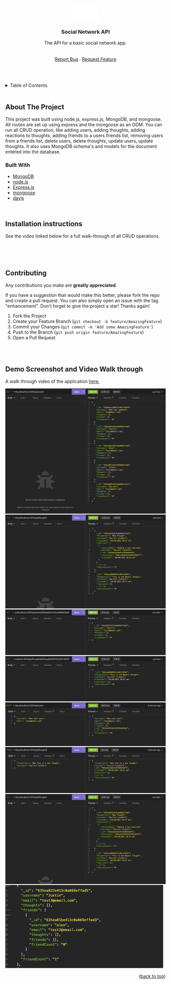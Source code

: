 <!-- https://github.com/othneildrew/Best-README-Template -->

<div id="top"></div>

<!-- PROJECT LOGO -->
<br />
<div align="center">
  <a href="https://github.com/GarrettLockhart/social-network-api">
    <img src="./assets/images/logorec.png" alt="Logo" width="80">
  </a>

<h3 align="center">Social Network API</h3>

  <p align="center">
    The API for a basic social network app.
    <br />
    <br />
    <br />
    <a href="https://github.com/GarrettLockhart/social-network-api/issues">Report Bug</a>
    ·
    <a href="https://github.com/GarrettLockhart/social-network-api/issues">Request Feature</a>
  </p>
</div>
<br />
<br />
<br />

<!-- TABLE OF CONTENTS -->
<details>
  <summary>Table of Contents</summary>
  <ol>
    <li>
      <a href="#about-the-project">About The Project</a>
        <li><a href="#built-with">Built With</a></li>
    </li>
    <li><a href="#live-site">Live Site</a></li>
  </ol>
</details>
<br />

<!-- ABOUT THE PROJECT -->

## About The Project

This project was built using node.js, express.js, MongoDB, and mongoose. All routes are set up using express and the mongoose as an ODM. You can run all CRUD operation, like adding users, adding thoughts, adding reactions to thoughts, adding friends to a users friends list, removing users from a friends list, delete users, delete thoughts, update users, update thoughts. It also uses MongoDB schema's and models for the document entered into the database.

### Built With

- [MongoDB](https://www.mongodb.com/)
- [node.js](https://nodejs.org/en/)
- [Express.js](https://expressjs.com/)
- [mongoose](https://www.npmjs.com/package/mongoose)
- [dayjs](https://www.npmjs.com/package/dayjs)

<br />

## Installation instructions

See the video linked below for a full walk-through of all CRUD operations.

<br />
<br />
<br />

<!-- CONTRIBUTING -->

## Contributing

Any contributions you make are **greatly appreciated**.

If you have a suggestion that would make this better, please fork the repo and create a pull request. You can also simply open an issue with the tag "enhancement".
Don't forget to give the project a star! Thanks again!

1. Fork the Project
2. Create your Feature Branch (`git checkout -b feature/AmazingFeature`)
3. Commit your Changes (`git commit -m 'Add some AmazingFeature'`)
4. Push to the Branch (`git push origin feature/AmazingFeature`)
5. Open a Pull Request

<!-- CONTACT -->

<br />
<br />

## Demo Screenshot and Video Walk through

A walk through video of the application <a href="https://drive.google.com/file/d/1sJREmcXqpYTe3PwQ2mL3FlvxByafYxtv/view">here.</a>

<img src="./assets/images/getusers.png" alt="Demo Screenshot" />
<br />
<img src="./assets/images/getthoughts.png" alt="Demo Screenshot" />
<br />
<img src="./assets/images/getsingleuser.png" alt="Demo Screenshot" />
<br />
<img src="./assets/images/getsinglethought.png" alt="Demo Screenshot" />
<br />
<img src="./assets/images/addusers.png" alt="Demo Screenshot" />
<br />
<img src="./assets/images/addthoughts.png" alt="Demo Screenshot" />
<br />
<img src="./assets/images/thoughtwithreaction.png" alt="Demo Screenshot" />
<br />
<img src="./assets/images/userswithfriends.png" alt="Demo Screenshot" />
<br />

<p align="right">(<a href="#top">back to top</a>)</p>
